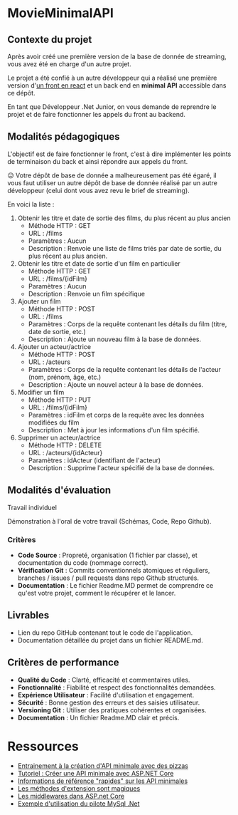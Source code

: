 # MovieMinimalAPI

## Contexte du projet

Après avoir créé une première version de la base de donnée de streaming, vous avez été en charge d'un autre projet. 

Le projet a été confié à un autre développeur qui a réalisé une première version d'[un front en react](https://github.com/simplon-lille-csharp-dotnet/MovieReactFront) et un back end en **minimal API** accessible dans ce dépôt.

En tant que Développeur .Net Junior, on vous demande de reprendre le projet et de faire fonctionner les appels du front au backend.

## Modalités pédagogiques

L'objectif est de faire fonctionner le front, c'est à dire implémenter les points de terminaison du back et ainsi répondre aux appels du front.

😥 Votre dépôt de base de donnée a malheureusement pas été égaré, il vous faut utiliser un autre dépôt de base de donnée réalisé par un autre développeur (celui dont vous avez revu le brief de streaming).

En voici la liste :
1. Obtenir les titre et date de sortie des films, du plus récent au plus ancien
	- Méthode HTTP : GET
	- URL : /films
	- Paramètres : Aucun
	- Description : Renvoie une liste de films triés par date de sortie, du plus récent au plus ancien.
2. Obtenir les titre et date de sortie d'un film en particulier
	- Méthode HTTP : GET
	- URL : /films/{idFilm}
	- Paramètres : Aucun
	- Description : Renvoie un film spécifique
3. Ajouter un film
	- Méthode HTTP : POST
	- URL : /films
	- Paramètres : Corps de la requête contenant les détails du film (titre, date de sortie, etc.)
	- Description : Ajoute un nouveau film à la base de données.
4. Ajouter un acteur/actrice
	- Méthode HTTP : POST
	- URL : /acteurs
	- Paramètres : Corps de la requête contenant les détails de l'acteur (nom, prénom, âge, etc.)
	- Description : Ajoute un nouvel acteur à la base de données.
5. Modifier un film
	- Méthode HTTP : PUT
	- URL : /films/{idFilm}
	- Paramètres : idFilm et corps de la requête avec les données modifiées du film
	- Description : Met à jour les informations d'un film spécifié.
6. Supprimer un acteur/actrice
	- Méthode HTTP : DELETE
	- URL : /acteurs/{idActeur}
	- Paramètres : idActeur (identifiant de l'acteur)
	- Description : Supprime l'acteur spécifié de la base de données.

## Modalités d'évaluation

Travail individuel

Démonstration à l'oral de votre travail (Schémas, Code, Repo Github).

### Critères

- **Code Source** : Propreté, organisation (1 fichier par classe), et documentation du code (nommage correct).
- **Vérification Git** : Commits conventionnels atomiques et réguliers, branches / issues / pull requests dans repo Github structurés.
- **Documentation** : Le fichier Readme.MD permet de comprendre ce qu'est votre projet, comment le récupérer et le lancer.

## Livrables

- Lien du repo GitHub contenant tout le code de l'application.
- Documentation détaillée du projet dans un fichier README.md.

## Critères de performance

- **Qualité du Code** : Clarté, efficacité et commentaires utiles.
- **Fonctionnalité** : Fiabilité et respect des fonctionnalités demandées.
- **Expérience Utilisateur** : Facilité d'utilisation et engagement.
- **Sécurité** : Bonne gestion des erreurs et des saisies utilisateur.
- **Versioning Git** : Utiliser des pratiques cohérentes et organisées.
- **Documentation** : Un fichier Readme.MD clair et précis.

# Ressources

- [Entrainement à la création d'API minimale avec des pizzas](https://learn.microsoft.com/fr-fr/training/modules/build-web-api-minimal-api)
- [Tutoriel : Créer une API minimale avec ASP.NET Core](https://learn.microsoft.com/fr-fr/aspnet/core/tutorials/min-web-api?view=aspnetcore-6.0)
- [Informations de référence "rapides" sur les API minimales](https://learn.microsoft.com/fr-fr/aspnet/core/fundamentals/minimal-apis?view=aspnetcore-6.0)
- [Les méthodes d'extension sont magiques](https://learn.microsoft.com/fr-fr/dotnet/csharp/programming-guide/classes-and-structs/extension-methods)
- [Les middlewares dans ASP.net Core](https://learn.microsoft.com/fr-fr/aspnet/core/fundamentals/middleware/?view=aspnetcore-6.0)
- [Exemple d'utilisation du pilote MySql .Net](https://mysqlconnector.net/)
